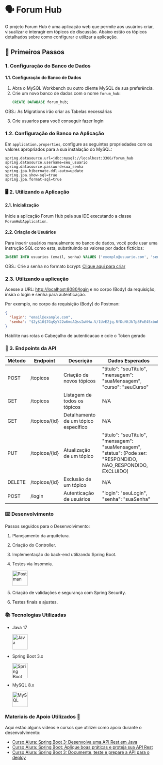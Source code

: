 # 🗣️ Forum Hub

O projeto Forum Hub é uma aplicação web que permite aos usuários criar, visualizar e interagir em tópicos de discussão. Abaixo estão os tópicos detalhados sobre como configurar e utilizar a aplicação.

## 📌 Primeiros Passos

### 1. Configuração do Banco de Dados

#### 1.1. Configuração do Banco de Dados
1. Abra o MySQL Workbench ou outro cliente MySQL de sua preferência.
2. Crie um novo banco de dados com o nome `forum_hub`:
   ```sql
   CREATE DATABASE forum_hub;
OBS.: As Migrations irão criar as Tabelas necessárias


3. Crie usuarios para você conseguir fazer login

### 1.2. Configuração do Banco na Aplicação

Em `application.properties`, configure as seguintes propriedades com os valores apropriados para a sua instalação do MySQL:

```properties
spring.datasource.url=jdbc:mysql://localhost:3306/forum_hub
spring.datasource.username=seu_usuario
spring.datasource.password=sua_senha
spring.jpa.hibernate.ddl-auto=update
spring.jpa.show-sql=true
spring.jpa.format-sql=true
```

### 🖥️ 2. Utilizando a Aplicação

#### 2.1. Inicialização
Inicie a aplicação Forum Hub pela sua IDE executando a classe `ForumHubApplication`.

#### 2.2. Criação de Usuários
Para inserir usuários manualmente no banco de dados, você pode usar uma instrução SQL como esta, substituindo os valores por dados fictícios:

```sql
INSERT INTO usuarios (email, senha) VALUES ('exemplo@usuario.com', 'senha123');
```

OBS.: Crie a senha no formato bcrypt: [Clique aqui para criar](https://bcrypt.online)

### 2.3. Utilizando a aplicação

Acesse a URL: [http://localhost:8080/login](http://localhost:8080/login) e no corpo (Body) da requisição, insira o login e senha para autenticação.

Por exemplo, no corpo da requisição (Body) do Postman:

```json
{
  "login": "email@example.com",
  "senha": "$2y$10$7GqKyY22w6mcAQssIwNHw.V/1UvEZjq.RfDuNtJkTp8FxE4Sxbohe"
}
```

Habilite nas rotas o Cabeçalho de autenticacao e cole o Token gerado

### 📖 3. Endpoints da API

| Método | Endpoint       | Descrição                      | Dados Esperados                                      |
|--------|----------------|--------------------------------|-------------------------------------------------------|
| POST   | /topicos       | Criação de novos tópicos       | "titulo": "seuTitulo", "mensagem": "suaMensagem", "curso": "seuCurso" |
| GET    | /topicos       | Listagem de todos os tópicos   | N/A |
| GET    | /topicos/{id}  | Detalhamento de um tópico específico | N/A |
| PUT    | /topicos/{id}  | Atualização de um tópico       | "titulo": "seuTitulo", "mensagem": "suaMensagem", "status": (Pode ser: "RESPONDIDO, NAO_RESPONDIDO, EXCLUIDO) |
| DELETE | /topicos/{id}  | Exclusão de um tópico          | N/A                         |
| POST   | /login         | Autenticação de usuários       | "login": "seuLogin", "senha": "suaSenha" |

### ⌨️ **Desenvolvimento**

Passos seguidos para o Desenvolvimento:

1. Planejamento da arquitetura.
   
2. Criação do Controller.
   
3. Implementação do back-end utilizando Spring Boot.
   
4. Testes via Insomnia.
   
   <img src="https://cdn.jsdelivr.net/gh/devicons/devicon/icons/postman/postman-original.svg" alt="Postman" width="50"/>

5. Criação de validações e segurança com Spring Security.
   
6. Testes finais e ajustes.

### 📚 **Tecnologias Utilizadas**

- Java 17

   <img src="https://cdn.jsdelivr.net/gh/devicons/devicon/icons/java/java-original.svg" alt="Java" width="50"/>

- Spring Boot 3.x

   <img src="https://cdn.jsdelivr.net/gh/devicons/devicon/icons/spring/spring-original.svg" alt="Spring Boot" width="50"/>

- MySQL 8.x

   <img src="https://cdn.jsdelivr.net/gh/devicons/devicon/icons/mysql/mysql-original.svg" alt="MySQL" width="50"/>



### Materiais de Apoio Utilizados 🎥

Aqui estão alguns vídeos e cursos que utilizei como apoio durante o desenvolvimento:

- [Curso Alura: Spring Boot 3: Desenvolva uma API Rest em Java](https://www.alura.com.br/curso-online-spring-boot-api-rest-java)
- [Curso Alura: Spring Boot: Aplique boas práticas e proteja sua API Rest](https://www.alura.com.br/curso-online-spring-boot-seguranca-api-rest)
- [Curso Alura: Spring Boot 3: Documente, teste e prepare a API para o deploy](https://www.alura.com.br/curso-online-spring-boot-documente-teste-deploy)
